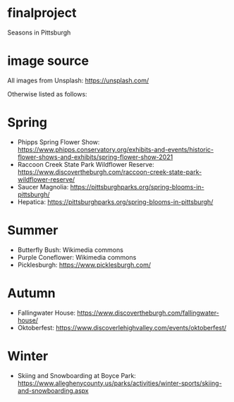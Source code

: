 # finalproject
Seasons in Pittsburgh

# image source
All images from Unsplash: https://unsplash.com/

Otherwise listed as follows:

# Spring
* Phipps Spring Flower Show: https://www.phipps.conservatory.org/exhibits-and-events/historic-flower-shows-and-exhibits/spring-flower-show-2021
* Raccoon Creek State Park Wildflower Reserve: https://www.discovertheburgh.com/raccoon-creek-state-park-wildflower-reserve/
* Saucer Magnolia: https://pittsburghparks.org/spring-blooms-in-pittsburgh/ 
* Hepatica: https://pittsburghparks.org/spring-blooms-in-pittsburgh/

# Summer
* Butterfly Bush: Wikimedia commons
* Purple Coneflower: Wikimedia commons
* Picklesburgh: https://www.picklesburgh.com/

# Autumn
* Fallingwater House: https://www.discovertheburgh.com/fallingwater-house/
* Oktoberfest: https://www.discoverlehighvalley.com/events/oktoberfest/ 

# Winter
* Skiing and Snowboarding at Boyce Park: https://www.alleghenycounty.us/parks/activities/winter-sports/skiing-and-snowboarding.aspx
